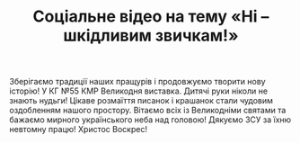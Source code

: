 ﻿---
title: Соціальне відео на тему «Ні – шкідливим звичкам!»
---

Зберігаємо традиції наших пращурів і продовжуємо творити нову історію! У КГ №55 КМР Великодня виставка. Дитячі руки ніколи не знають нудьги! Цікаве розмаїття писанок і крашанок стали чудовим оздобленням нашого простору. Вітаємо всіх із Великодніми святами та бажаємо мирного українського неба над головою! Дякуємо ЗСУ за їхню невтомну працю! Христос Воскрес!

<youtube id="kgOA-x_4mOU" />
